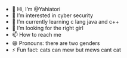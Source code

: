 - 👋 Hi, I’m @Yahiatori
- 👀 I’m interested in cyber security
- 🌱 I’m currently learning c lang java and c++
- 💞️ I’m looking for the right girl
- 📫 How to reach me <you cant >
- 😄 Pronouns: there are two genders
- ⚡ Fun fact: cats can mew but mews cant cat

<!---
Yahiatori/Yahiatori is a ✨ special ✨ repository because its `README.md` (this file) appears on your GitHub profile.
You can click the Preview link to take a look at your changes.
--->
